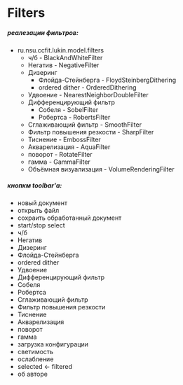 # Filters
##### реалезации фильтров:
* ru.nsu.ccfit.lukin.model.filters
    * ч/б - BlackAndWhiteFilter
    * Негатив - NegativeFilter
    * Дизеринг
        *   Флойда-Стейнберга - FloydSteinbergDithering
        *   ordered dither - OrderedDithering
    * Удвоение - NearestNeighborDoubleFilter
    * Дифференцирующий фильтр
        * Собеля - SobelFilter
        * Робертса - RobertsFilter
    * Сглаживающий фильтр - SmoothFilter
    * Фильтр повышения резкости - SharpFilter
    * Тиснение - EmbossFilter
    * Акварелизация - AquaFilter
    * поворот - RotateFilter
    * гамма - GammaFilter
    * Объёмная визуализация - VolumeRenderingFilter
##### кнопкм toolbar'а:
* новый документ
* открыть файл
* сохраить обработанный документ
* start/stop select
* ч/б
* Негатив
* Дизеринг
*   Флойда-Стейнберга
*   ordered dither
* Удвоение
* Дифференцирующий фильтр
*   Собеля
*   Робертса
* Сглаживающий фильтр
* Фильтр повышения резкости
* Тиснение
* Акварелизация
* поворот
* гамма
* загрузка конфигурации
* светимость
* ослабление
* selected <- filtered
* об авторе
